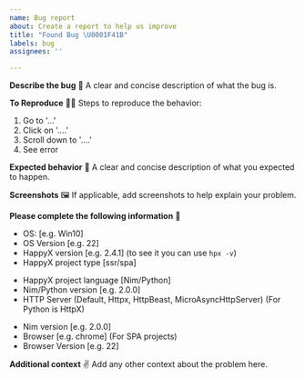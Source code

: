 ```yaml
---
name: Bug report
about: Create a report to help us improve
title: "Found Bug \U0001F41B"
labels: bug
assignees: ''

---
```


**Describe the bug** 🐛
A clear and concise description of what the bug is.

**To Reproduce** 👨‍🔬
Steps to reproduce the behavior:
1. Go to '...'
2. Click on '....'
3. Scroll down to '....'
4. See error

**Expected behavior** 🤔
A clear and concise description of what you expected to happen.

**Screenshots** 🖼
If applicable, add screenshots to help explain your problem.

**Please complete the following information** 📃
 - OS: [e.g. Win10]
 - OS Version [e.g. 22]
 - HappyX version [e.g. 2.4.1] (to see it you can use `hpx -v`)
 - HappyX project type [ssr/spa]
 <!-- For SSR projects -->
 - HappyX project language [Nim/Python]
 - Nim/Python version [e.g. 2.0.0]
 - HTTP Server (Default, Httpx, HttpBeast, MicroAsyncHttpServer) (For Python is HttpX)
 <!-- For SPA Projects -->
 - Nim version [e.g. 2.0.0]
 - Browser [e.g. chrome] (For SPA projects)
 - Browser Version [e.g. 22]

**Additional context** ✌
Add any other context about the problem here.
